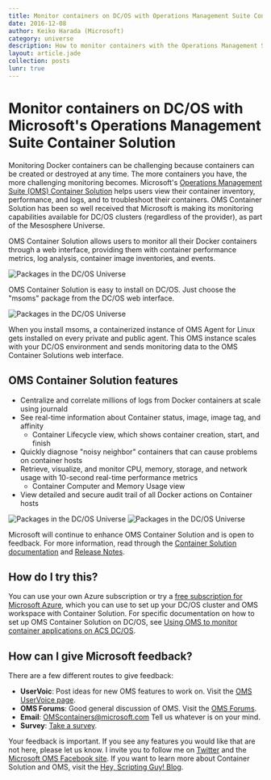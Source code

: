 ```yaml
---
title: Monitor containers on DC/OS with Operations Management Suite Container Solution
date: 2016-12-08
author: Keiko Harada (Microsoft)
category: universe
description: How to monitor containers with the Operations Management Suite Container solution, on DC/OS.
layout: article.jade
collection: posts
lunr: true
---
```

# Monitor containers on DC/OS with Microsoft's Operations Management Suite Container Solution

Monitoring Docker containers can be challenging because containers can be created or destroyed at any time. The more containers you have, the more challenging monitoring becomes. Microsoft's [Operations Management Suite (OMS) Container Solution](https://docs.microsoft.com/en-us/azure/log-analytics/log-analytics-containers) helps users view their container inventory, performance, and logs, and to troubleshoot their containers. OMS Container Solution has been so well received that Microsoft is making its monitoring capabilities available for DC/OS clusters (regardless of the provider), as part of the Mesosphere Universe.

OMS Container Solution allows users to monitor all their Docker containers through a web interface, providing them with container performance metrics, log analysis, container image inventories, and events.

<img src="/assets/images/blog/2016-12-08-image_1.png" alt="Packages in the DC/OS Universe" />

OMS Container Solution is easy to install on DC/OS. Just choose the "msoms" package from the DC/OS web interface.

<img src="/assets/images/blog/2016-12-08-image_2.png" alt="Packages in the DC/OS Universe" />

When you install msoms, a containerized instance of OMS Agent for Linux gets installed on every private and public agent. This OMS instance scales with your DC/OS environment and sends monitoring data to the OMS Container Solutions web interface.

## OMS Container Solution features

* Centralize and correlate millions of logs from Docker containers at scale using journald
* See real-time information about Container status, image, image tag, and affinity
    * Container Lifecycle view, which shows container creation, start, and finish
* Quickly diagnose "noisy neighbor" containers that can cause problems on container hosts
* Retrieve, visualize, and monitor CPU, memory, storage, and network usage with 10-second real-time performance metrics
    * Container Computer and Memory Usage view
* View detailed and secure audit trail of all Docker actions on Container hosts

<img src="/assets/images/blog/2016-12-08-image_3.png" alt="Packages in the DC/OS Universe" />

<img src="/assets/images/blog/2016-12-08-image_4.png" alt="Packages in the DC/OS Universe" />

Microsoft will continue to enhance OMS Container Solution and is open to feedback. For more information, read through the [Container Solution documentation](https://docs.microsoft.com/en-us/azure/log-analytics/log-analytics-containers) and [Release Notes](https://github.com/Microsoft/OMS-docker/blob/master/ReleaseNote.md).

## How do I try this?

You can use your own Azure subscription or try a [free subscription for Microsoft Azure](https://azure.microsoft.com/en-us/free/), which you can use to set up your DC/OS cluster and OMS workspace with Container Solution. For specific documentation on how to set up OMS Container Solution on DC/OS, see [Using OMS to monitor container applications on ACS DC/OS](https://docs.microsoft.com/en-us/azure/container-service/container-service-monitoring-oms).

## How can I give Microsoft feedback?

There are a few different routes to give feedback:

* **UserVoic**: Post ideas for new OMS features to work on. Visit the [OMS UserVoice page](http://feedback.azure.com/forums/267889-azure-operational-insights).
* **OMS Forums**: Good general discussion of OMS. Visit the [OMS Forums](https://social.msdn.microsoft.com/Forums/azure/en-US/home?forum=opinsights).
* **Email**: OMScontainers@microsoft.com Tell us whatever is on your mind.
* **Survey**: [Take a survey](https://www.surveymonkey.com/r/6G6RCBG).

Your feedback is important. If you see any features you would like that are not here, please let us know. I invite you to follow me on [Twitter](https://twitter.com/scriptingguys) and the [Microsoft OMS Facebook site](https://www.facebook.com/groups/MicrosoftOMS/). If you want to learn more about Container Solution and OMS, visit the [Hey, Scripting Guy! Blog](http://blogs.technet.com/b/heyscriptingguy/).
